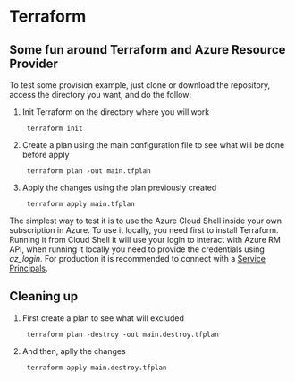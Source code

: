 # Terraform

## Some fun around Terraform and Azure Resource Provider

To test some provision example, just clone or download the repository, access the directory you want, and do the follow:

1. Init Terraform on the directory where you will work
        
        terraform init
        

2. Create a plan using the main configuration file to see what will be done before apply 

        terraform plan -out main.tfplan

3. Apply the changes using the plan previously created

        terraform apply main.tfplan



The simplest way to test it is to use the Azure Cloud Shell inside your own subscription in Azure. To use it locally, you need first to install Terraform. Running it from Cloud Shell it will use your login to interact with Azure RM API, when running it locally you need to provide the credentials using *az_login*. For production it is recommended to connect with a [Service Principals](https://docs.microsoft.com/en-us/azure/developer/terraform/get-started-cloud-shell#authenticate-via-azure-service-principal).

## Cleaning up
1. First create a plan to see what will excluded
        
        terraform plan -destroy -out main.destroy.tfplan


2. And then, aplly the changes
        
        terraform apply main.destroy.tfplan